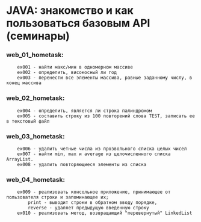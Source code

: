 # JAVA: знакомство и как пользоваться базовым API (семинары)  

### web_01_hometask:  
        ex001 - найти макс/мин в одномерном массиве  
        ex002 - определить, високосный ли год
        ex003 - перенести все элементы массива, равные заданному числу, в конец массива

### web_02_hometask:
        ex004 - определить, является ли строка палиндромом  
        ex005 - составить строку из 100 повторений слова TEST, записать ее в текстовый файл  

### web_03_hometask:
        ex006 - удалить четные числа из прозвольного списка целых чисел  
        ex007 - найти min, max и average из целочисленного списка ArrayList.  
        ex008 - удалить повторяющиеся элементы из списка

### web_04_hometask:
        ex009 - реализовать консольное приложение, принимающее от пользователя строки и запоминающее их;  
            print - выводит строки в обратном вводу порядке,  
            reverse - удаляет предыдущую введенную строку  
        ex010 - реализовать метод, возвращающий "перевернутый" LinkedList
